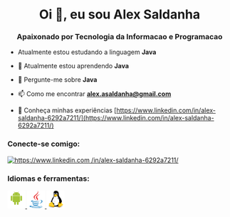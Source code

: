 <h1 align="center">Oi 👋, eu sou Alex Saldanha</h1>
<h3 align="center">Apaixonado por Tecnologia da Informacao e Programacao</h3>

- Atualmente estou estudando a linguagem **Java**

- 🌱 Atualmente estou aprendendo **Java**

- 💬 Pergunte-me sobre **Java**

- 📫 Como me encontrar **alex.asaldanha@gmail.com**

- 📄 Conheça minhas experiências [https://www.linkedin.com/in/alex-saldanha-6292a7211/](https://www.linkedin.com/in/alex-saldanha-6292a7211/)

<h3 align="left">Conecte-se comigo:</h3>
<p align="esquerda">
<a href="https://linkedin.com/in/https://www.linkedin.com/in/alex-saldanha-6292a7211/" target="blank"><img align="center" src=" https://raw.githubusercontent.com/rahuldkjain/github-profile-readme-generator/master/src/images/icons/Social/linked-in-alt.svg" alt="https://www.linkedin.com /in/alex-saldanha-6292a7211/" height="30" width="40" /></a>
</p>

<h3 align="left">Idiomas e ferramentas:</h3>
<p align="esquerda"> <a href="https://developer.android.com" target="_blank" rel="noreferrer"> <img src="https://raw.githubusercontent.com/devicons/devicon/master/icons/android/android-original-wordmark.svg" alt="android" width="40" height="40"/> </a> <a href="https://www.java.com" target="_blank" rel="noreferrer"> <img src="https://raw.githubusercontent.com/devicons/devicon/master/icons/java/java-original.svg" alt="java" width="40" height="40"/> </a> <a href="https://www.linux.org/" target="_blank" rel="noreferrer"> <img src="https://raw.githubusercontent.com/devicons/devicon/master/icons/linux/linux-original.svg" alt="linux" width="40" height="40"/> </a> </p>





<!---


- 👋 Hi, I’m @alexsaldanha
- 👀 I’m interested in ...
- 🌱 I’m currently learning ...
- 💞️ I’m looking to collaborate on ...
- 📫 How to reach me ...


alexsaldanha/alexsaldanha is a ✨ special ✨ repository because its `README.md` (this file) appears on your GitHub profile.
You can click the Preview link to take a look at your changes.
--->
